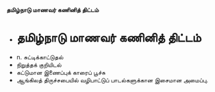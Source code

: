 **தமிழ்நாடு மாணவர் கணினித் திட்டம்**
- # தமிழ்நாடு மாணவர் கணினித் திட்டம்
- n. சுட்டிக்காட்டுதல்
- நிறுத்தக் குறியிடல்
- கட்டுமான இணைப்புக் காரைப் பூச்சு
- ஆங்கிலத் திருச்சபையில் வழிபாட்டுப் பாடல்களுக்கான இசைமான அமைப்பு.

